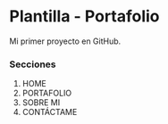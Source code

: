 # Plantilla - Portafolio
Mi primer proyecto en GitHub.

### Secciones
1. HOME
2. PORTAFOLIO
3. SOBRE MI
4. CONTÁCTAME